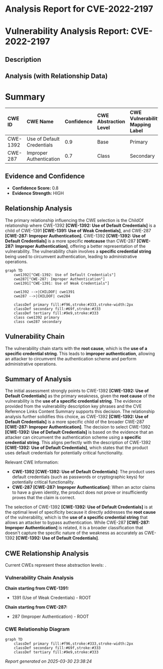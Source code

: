 # Analysis Report for CVE-2022-2197

# Vulnerability Analysis Report: CVE-2022-2197

## Description



## Analysis (with Relationship Data)

# Summary
| CWE ID  | CWE Name                                                                 | Confidence | CWE Abstraction Level | CWE Vulnerability Mapping Label | CWE-Vulnerability Mapping Notes |
| :-------- | :----------------------------------------------------------------------- | :---------- | :---------------------- | :-------------------------------- | :------------------------------ |
| CWE-1392  | Use of Default Credentials                                               | 0.9        | Base                    | Primary                           | Allowed                       |
| CWE-287   | Improper Authentication                                                  | 0.7        | Class                   | Secondary                         | Discouraged                    |

## Evidence and Confidence

*   **Confidence Score:** 0.8
*   **Evidence Strength:** HIGH

## Relationship Analysis
The primary relationship influencing the CWE selection is the ChildOf relationship where CWE-1392 **[CWE-1392: Use of Default Credentials]** is a child of CWE-1391 **[CWE-1391: Use of Weak Credentials]**, and CWE-287 **[CWE-287: Improper Authentication]**. CWE-1392 **[CWE-1392: Use of Default Credentials]** is a more specific **rootcause** than CWE-287 **[CWE-287: Improper Authentication]**, offering a better representation of the vulnerability. The vulnerability chain involves a **specific credential string** being used to circumvent authentication, leading to administrative operations.

```mermaid
graph TD
    cwe1392["CWE-1392: Use of Default Credentials"]
    cwe287["CWE-287: Improper Authentication"]
    cwe1391["CWE-1391: Use of Weak Credentials"]
    
    cwe1392 -->|CHILDOF| cwe1391
    cwe287 -->|CHILDOF| cwe284
    
    classDef primary fill:#f96,stroke:#333,stroke-width:2px
    classDef secondary fill:#69f,stroke:#333
    classDef tertiary fill:#9e9,stroke:#333
    class cwe1392 primary
    class cwe287 secondary
```

## Vulnerability Chain
The vulnerability chain starts with the **root cause**, which is the **use of a specific credential string**. This leads to **improper authentication**, allowing an attacker to circumvent the authentication scheme and perform administrative operations.

## Summary of Analysis
The initial assessment strongly points to CWE-1392 **[CWE-1392: Use of Default Credentials]** as the primary weakness, given the **root cause** of the vulnerability is the **use of a specific credential string**. The evidence provided from the vulnerability description key phrases and the CVE Reference Links Content Summary supports this decision. The relationship analysis further solidifies this choice, as CWE-1392 **[CWE-1392: Use of Default Credentials]** is a more specific child of the broader CWE-287 **[CWE-287: Improper Authentication]**. The decision to select CWE-1392 **[CWE-1392: Use of Default Credentials]** is based on the evidence that an attacker can circumvent the authentication scheme using a **specific credential string**. This aligns perfectly with the description of CWE-1392 **[CWE-1392: Use of Default Credentials]**, which states that the product uses default credentials for potentially critical functionality.

Relevant CWE Information:

*   **CWE-1392 [CWE-1392: Use of Default Credentials]**: The product uses default credentials (such as passwords or cryptographic keys) for potentially critical functionality.
*   **CWE-287 [CWE-287: Improper Authentication]**: When an actor claims to have a given identity, the product does not prove or insufficiently proves that the claim is correct.

The selection of CWE-1392 **[CWE-1392: Use of Default Credentials]** is at the optimal level of specificity because it directly addresses the **root cause** of the vulnerability, which is the **use of a specific credential string** that allows an attacker to bypass authentication. While CWE-287 **[CWE-287: Improper Authentication]** is related, it is a broader classification that doesn't capture the specific nature of the weakness as accurately as CWE-1392 **[CWE-1392: Use of Default Credentials]**.


## CWE Relationship Analysis

Current CWEs represent these abstraction levels: .


### Vulnerability Chain Analysis

**Chain starting from CWE-1391:**
- 1391 (Use of Weak Credentials) - ROOT


**Chain starting from CWE-287:**
- 287 (Improper Authentication) - ROOT



### CWE Relationship Diagram

```mermaid
graph TD
    classDef primary fill:#f96,stroke:#333,stroke-width:2px
    classDef secondary fill:#69f,stroke:#333
    classDef tertiary fill:#9e9,stroke:#333
```



*Report generated on 2025-03-30 23:38:24*
